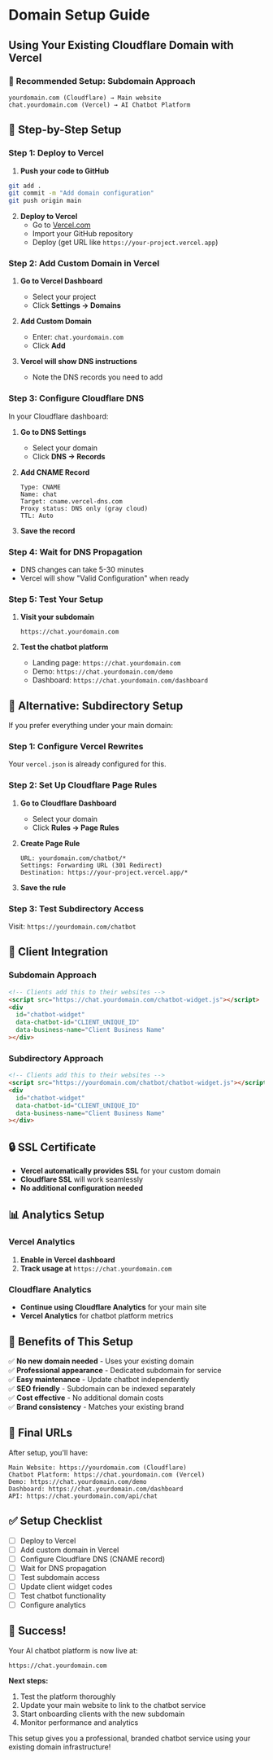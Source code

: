 # Domain Setup Guide

## Using Your Existing Cloudflare Domain with Vercel

### 🎯 **Recommended Setup: Subdomain Approach**

```
yourdomain.com (Cloudflare) → Main website
chat.yourdomain.com (Vercel) → AI Chatbot Platform
```

## 🚀 **Step-by-Step Setup**

### **Step 1: Deploy to Vercel**

1. **Push your code to GitHub**

```bash
git add .
git commit -m "Add domain configuration"
git push origin main
```

2. **Deploy to Vercel**
   - Go to [Vercel.com](https://vercel.com)
   - Import your GitHub repository
   - Deploy (get URL like `https://your-project.vercel.app`)

### **Step 2: Add Custom Domain in Vercel**

1. **Go to Vercel Dashboard**

   - Select your project
   - Click **Settings → Domains**

2. **Add Custom Domain**

   - Enter: `chat.yourdomain.com`
   - Click **Add**

3. **Vercel will show DNS instructions**
   - Note the DNS records you need to add

### **Step 3: Configure Cloudflare DNS**

In your Cloudflare dashboard:

1. **Go to DNS Settings**

   - Select your domain
   - Click **DNS → Records**

2. **Add CNAME Record**

   ```
   Type: CNAME
   Name: chat
   Target: cname.vercel-dns.com
   Proxy status: DNS only (gray cloud)
   TTL: Auto
   ```

3. **Save the record**

### **Step 4: Wait for DNS Propagation**

- DNS changes can take 5-30 minutes
- Vercel will show "Valid Configuration" when ready

### **Step 5: Test Your Setup**

1. **Visit your subdomain**

   ```
   https://chat.yourdomain.com
   ```

2. **Test the chatbot platform**
   - Landing page: `https://chat.yourdomain.com`
   - Demo: `https://chat.yourdomain.com/demo`
   - Dashboard: `https://chat.yourdomain.com/dashboard`

## 🔧 **Alternative: Subdirectory Setup**

If you prefer everything under your main domain:

### **Step 1: Configure Vercel Rewrites**

Your `vercel.json` is already configured for this.

### **Step 2: Set Up Cloudflare Page Rules**

1. **Go to Cloudflare Dashboard**

   - Select your domain
   - Click **Rules → Page Rules**

2. **Create Page Rule**

   ```
   URL: yourdomain.com/chatbot/*
   Settings: Forwarding URL (301 Redirect)
   Destination: https://your-project.vercel.app/*
   ```

3. **Save the rule**

### **Step 3: Test Subdirectory Access**

Visit: `https://yourdomain.com/chatbot`

## 🎯 **Client Integration**

### **Subdomain Approach**

```html
<!-- Clients add this to their websites -->
<script src="https://chat.yourdomain.com/chatbot-widget.js"></script>
<div
  id="chatbot-widget"
  data-chatbot-id="CLIENT_UNIQUE_ID"
  data-business-name="Client Business Name"
></div>
```

### **Subdirectory Approach**

```html
<!-- Clients add this to their websites -->
<script src="https://yourdomain.com/chatbot/chatbot-widget.js"></script>
<div
  id="chatbot-widget"
  data-chatbot-id="CLIENT_UNIQUE_ID"
  data-business-name="Client Business Name"
></div>
```

## 🔒 **SSL Certificate**

- **Vercel automatically provides SSL** for your custom domain
- **Cloudflare SSL** will work seamlessly
- **No additional configuration needed**

## 📊 **Analytics Setup**

### **Vercel Analytics**

1. **Enable in Vercel dashboard**
2. **Track usage at** `https://chat.yourdomain.com`

### **Cloudflare Analytics**

- **Continue using Cloudflare Analytics** for your main site
- **Vercel Analytics** for chatbot platform metrics

## 🎯 **Benefits of This Setup**

✅ **No new domain needed** - Uses your existing domain  
✅ **Professional appearance** - Dedicated subdomain for service  
✅ **Easy maintenance** - Update chatbot independently  
✅ **SEO friendly** - Subdomain can be indexed separately  
✅ **Cost effective** - No additional domain costs  
✅ **Brand consistency** - Matches your existing brand

## 🚀 **Final URLs**

After setup, you'll have:

```
Main Website: https://yourdomain.com (Cloudflare)
Chatbot Platform: https://chat.yourdomain.com (Vercel)
Demo: https://chat.yourdomain.com/demo
Dashboard: https://chat.yourdomain.com/dashboard
API: https://chat.yourdomain.com/api/chat
```

## ✅ **Setup Checklist**

- [ ] Deploy to Vercel
- [ ] Add custom domain in Vercel
- [ ] Configure Cloudflare DNS (CNAME record)
- [ ] Wait for DNS propagation
- [ ] Test subdomain access
- [ ] Update client widget codes
- [ ] Test chatbot functionality
- [ ] Configure analytics

## 🎉 **Success!**

Your AI chatbot platform is now live at:

```
https://chat.yourdomain.com
```

**Next steps:**

1. Test the platform thoroughly
2. Update your main website to link to the chatbot service
3. Start onboarding clients with the new subdomain
4. Monitor performance and analytics

This setup gives you a professional, branded chatbot service using your existing domain infrastructure!

